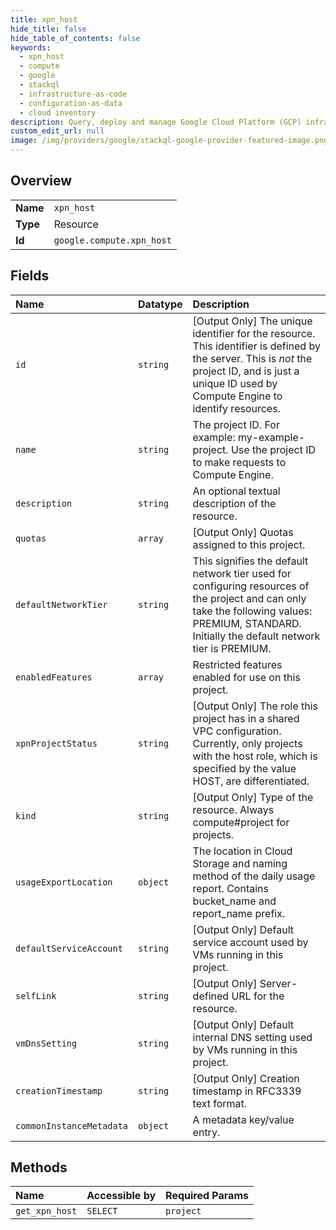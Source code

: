 ```yaml
---
title: xpn_host
hide_title: false
hide_table_of_contents: false
keywords:
  - xpn_host
  - compute
  - google    
  - stackql
  - infrastructure-as-code
  - configuration-as-data
  - cloud inventory
description: Query, deploy and manage Google Cloud Platform (GCP) infrastructure and resources using SQL
custom_edit_url: null
image: /img/providers/google/stackql-google-provider-featured-image.png
---
```

  
    

## Overview
<table><tbody>
<tr><td><b>Name</b></td><td><code>xpn_host</code></td></tr>
<tr><td><b>Type</b></td><td>Resource</td></tr>
<tr><td><b>Id</b></td><td><code>google.compute.xpn_host</code></td></tr>
</tbody></table>

## Fields
| Name | Datatype | Description |
|:-----|:---------|:------------|
| `id` | `string` | [Output Only] The unique identifier for the resource. This identifier is defined by the server. This is *not* the project ID, and is just a unique ID used by Compute Engine to identify resources. |
| `name` | `string` | The project ID. For example: my-example-project. Use the project ID to make requests to Compute Engine. |
| `description` | `string` | An optional textual description of the resource. |
| `quotas` | `array` | [Output Only] Quotas assigned to this project. |
| `defaultNetworkTier` | `string` | This signifies the default network tier used for configuring resources of the project and can only take the following values: PREMIUM, STANDARD. Initially the default network tier is PREMIUM. |
| `enabledFeatures` | `array` | Restricted features enabled for use on this project. |
| `xpnProjectStatus` | `string` | [Output Only] The role this project has in a shared VPC configuration. Currently, only projects with the host role, which is specified by the value HOST, are differentiated. |
| `kind` | `string` | [Output Only] Type of the resource. Always compute#project for projects. |
| `usageExportLocation` | `object` | The location in Cloud Storage and naming method of the daily usage report. Contains bucket_name and report_name prefix. |
| `defaultServiceAccount` | `string` | [Output Only] Default service account used by VMs running in this project. |
| `selfLink` | `string` | [Output Only] Server-defined URL for the resource. |
| `vmDnsSetting` | `string` | [Output Only] Default internal DNS setting used by VMs running in this project. |
| `creationTimestamp` | `string` | [Output Only] Creation timestamp in RFC3339 text format. |
| `commonInstanceMetadata` | `object` | A metadata key/value entry. |
## Methods
| Name | Accessible by | Required Params |
|:-----|:--------------|:----------------|
| `get_xpn_host` | `SELECT` | `project` |
